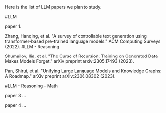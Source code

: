 Here is the list of LLM papers we plan to study.

#LLM

paper 1.

Zhang, Hanqing, et al. "A survey of controllable text generation using transformer-based pre-trained language models." ACM Computing Surveys (2022).
#LLM - Reasoning

Shumailov, Ilia, et al. "The Curse of Recursion: Training on Generated Data Makes Models Forget." arXiv preprint arxiv:2305.17493 (2023).

Pan, Shirui, et al. "Unifying Large Language Models and Knowledge Graphs: A Roadmap." arXiv preprint arXiv:2306.08302 (2023).



#LLM - Reasoning - Math

paper 3 ...

paper 4 ...
